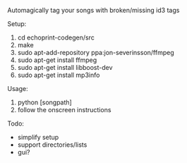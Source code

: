 Automagically tag your songs with broken/missing id3 tags

Setup:
1. cd echoprint-codegen/src
1. make
1. sudo apt-add-repository ppa:jon-severinsson/ffmpeg
1. sudo apt-get install ffmpeg
1. sudo apt-get install libboost-dev
1. sudo apt-get install mp3info

Usage: 
1. python [songpath]
1. follow the onscreen instructions

Todo:
* simplify setup
* support directories/lists
* gui? 
